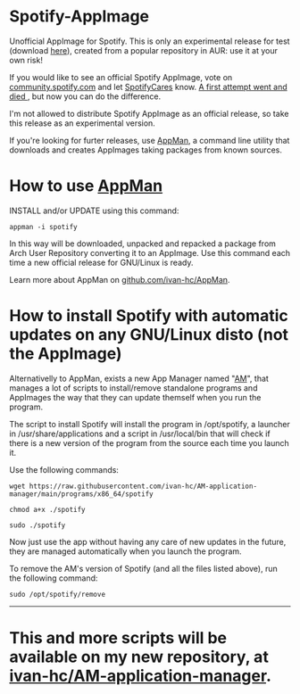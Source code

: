 # Spotify-AppImage
Unofficial AppImage for Spotify. This is only an experimental release for test (download [here](https://github.com/ivan-hc/Spotify-AppImage/releases)), created from a popular repository in AUR: use it at your own risk!

If you would like to see an official Spotify AppImage, vote on [community.spotify.com](https://community.spotify.com) and let [SpotifyCares](https://twitter.com/SpotifyCares) know. [A first attempt went and died ](https://community.spotify.com/t5/Closed-Ideas/Provide-Spotify-Desktop-Client-in-cross-distro-AppImage-bundle/idi-p/1337399), but now you can do the difference.

I'm not allowed to distribute Spotify AppImage as an official release, so take this release as an experimental version.

If you're looking for furter releases, use [AppMan](https://github.com/ivan-hc/AppMan), a command line utility that downloads and creates AppImages taking packages from known sources.

# How to use [AppMan](https://github.com/ivan-hc/AppMan)

INSTALL and/or UPDATE using this command:

`appman -i spotify`

In this way will be downloaded, unpacked and repacked a package from Arch User Repository converting it to an AppImage. Use this command each time a new official release for GNU/Linux is ready.

Learn more about AppMan on [github.com/ivan-hc/AppMan](https://github.com/ivan-hc/AppMan).

# How to install Spotify with automatic updates on any GNU/Linux disto (not the AppImage)

Alternativelly to AppMan, exists a new App Manager named "[AM](https://github.com/ivan-hc/AM-application-manager)", that manages a lot of scripts to install/remove standalone programs and AppImages the way that they can update themself when you run the program.

The script to install Spotify will install the program in /opt/spotify, a launcher in /usr/share/applications and a script in /usr/local/bin that will check if there is a new version of the program from the source each time you launch it.

Use the following commands:

`wget https://raw.githubusercontent.com/ivan-hc/AM-application-manager/main/programs/x86_64/spotify`

`chmod a+x ./spotify`

`sudo ./spotify`

Now just use the app without having any care of new updates in the future, they are managed automatically when you launch the program.

To remove the AM's version of Spotify (and all the files listed above), run the following command:

`sudo /opt/spotify/remove`


------------------------------------
# This and more scripts will be available on my new repository, at [ivan-hc/AM-application-manager](https://github.com/ivan-hc/AM-application-manager).
